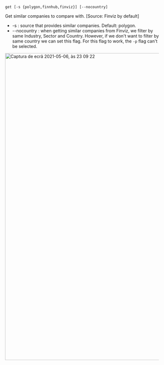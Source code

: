 ```text
get [-s {polygon,finnhub,finviz}] [--nocountry]
```

Get similar companies to compare with. [Source: Finviz by default]

* -s : source that provides similar companies. Default: polygon.
* --nocountry : when getting similar companies from Finviz, we filter by same Industry, Sector and Country. However, if we don't want to filter by same country we can set this flag. For this flag to work, the `-p` flag can't be selected.

<img width="1005" alt="Captura de ecrã 2021-05-06, às 23 09 22" src="https://user-images.githubusercontent.com/25267873/117372489-864c4a80-aec1-11eb-87ec-ccd1a5a0a0e7.png">
